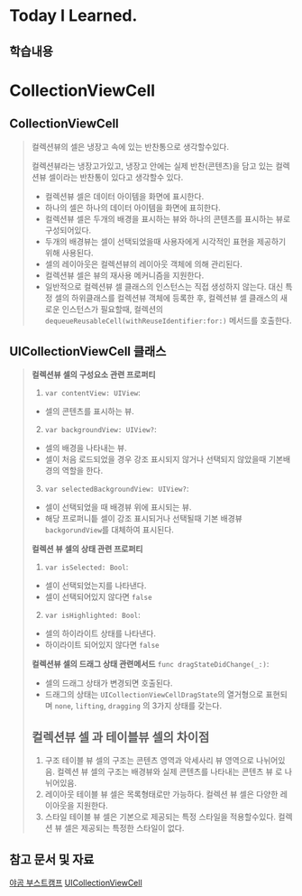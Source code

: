 # Today I Learned.

## 학습내용
# CollectionViewCell

## CollectionViewCell
>컬렉션뷰의 셀은 냉장고 속에 있는 반찬통으로 생각할수있다.
>
>컬렉션뷰라는 냉장고가있고, 냉장고 안에는 실제 반찬(콘텐츠)을 담고 있는 컬렉션뷰 셀이라는 반찬통이 있다고 생각할수 있다.
>
>- 컬렉션뷰 셀은 데이터 아이템을 화면에 표시한다.
>- 하나의 셀은 하나의 데이터 아이템을 화면에 표히한다.
>- 컬렉션뷰 셀은 두개의 배경을 표시하는 뷰와 하나의 콘텐츠를 표시하는 뷰로 구성되어있다.
>- 두개의 배경뷰는 셀이 선택되었을때 사용자에게 시각적인 표현을 제공하기 위해 사용된다.
>- 셀의 레이아웃은 컬렉션뷰의 레이아웃 객체에 의해 관리된다.
>- 컬렉션뷰 셀은 뷰의 재사용 메커니즘을 지원한다.
>- 일반적으로 컬렉션뷰 셀 클래스의 인스턴스는 직접 생성하지 않는다. 대신 특정 셀의 하위클래스를 컬렉션뷰 객체에 등록한 후, 컬렉션뷰 셀 클래스의 새로운 인스턴스가 필요할때, 컬렉션의 `dequeueReusableCell(withReuseIdentifier:for:)` 메서드를 호출한다.

## UICollectionViewCell 클래스
>**컬렉션뷰 셀의 구성요소 관련 프로퍼티**
>1. `var contentView: UIView`:
>- 셀의 콘텐츠를 표시하는 뷰.
>2. `var backgroundView: UIView?`:
>- 셀의 배경을 나타내는 뷰. 
>- 셀이 처음 로드되었을 경우 강조 표시되지 않거나 선택되지 않았을때 기본배경의 역할을 한다.
>3. `var selectedBackgroundView: UIView?`:
>- 셀이 선택되었을 때 배경뷰 위에 표시되는 뷰.
>- 해당 프로퍼니틑 셀이 강조 표시되거나 선택될때 기본 배경뷰 `backgorundView`를 대체하여 표시된다.
>
>**컬렉션 뷰 셀의 상태 관련 프로퍼티**
>1. `var isSelected: Bool`:
>- 셀이 선택되었는지를 나타낸다.
>- 셀이 선택되어있지 않다면 `false`
>2. `var isHighlighted: Bool`:
>- 셀의 하이라이트 상태를 나타낸다.
>- 하이라이트 되어있지 않다면 `false`
>
>**컬렉션뷰 셀의 드래그 상태 관련메서드**
>`func dragStateDidChange(_:)`:
>- 셀의 드래그 상태가 변경되면 호출된다.
>- 드래그의 상태는 `UICollectionViewCellDragState`의 열거형으로 표현되며 `none`, `lifting`, `dragging` 의 3가지 상태를 갖는다.
>
>## 컬렉션뷰 셀 과 테이블뷰 셀의 차이점
>1. 구조
> 테이블 뷰 셀의 구조는 콘텐츠 영역과 악세사리 뷰 영역으로 나뉘어있음.
> 컬렉션 뷰 셀의 구조는 배경뷰와 실제 콘텐츠를 나타내는 콘텐츠 뷰 로 나뉘어있음.
> 2. 레이아웃
> 테이블 뷰 셀은 목록형태로만 가능하다.
> 컬렉션 뷰 셀은 다양한 레이아웃을 지원한다.
>3. 스타일
>테이블 뷰 셀은 기본으로 제공되는 특정 스타일을 적용할수있다.
>컬렉션 뷰 셀은 제공되는 특정한 스타일이 없다.

## 참고 문서 및 자료
[야곰 부스트캠프](https://www.boostcourse.org/mo326/lecture/16907?isDesc=false)
[UICollectionViewCell
](https://developer.apple.com/documentation/uikit/uicollectionviewcell)
